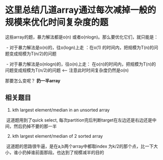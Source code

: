 # 这里总结几道array通过每次减掉一般的规模来优化时间复杂度的题

这些array的题，暴力解法都是o(n) 或者o(nlogn)。那么要优化它们，就只能是：

  - 对于暴力解法是o(n)的，往o(logn)上走 ：在o(1) 的时间内，把规模为T(n)的问题变成规模为T(n/2)的问题

  - 对于暴力解法是o(nlogn)的，往o(n)上走： 在o(n)的时间内，把规模为T(n)的问题变成规模为T(n/2)的问题  <-- 注意此时时间复杂度仍然是o(n)

那要怎么变呢？ **扔一半array** 

## 相关题目

1. kth largest element/median in an unsorted array 

  这道题用到了quick select, 每次partition完后判断target在左边还是右边还是中间，然后扔掉不要的那一半

2. kth largest element/median of 2 sorted array

  这道题的思路很牛逼，是在a,b两个array中都取index 为k/2的那个点，比一下大小，谁小扔掉谁前面那段。也达到了规模减半的目的


